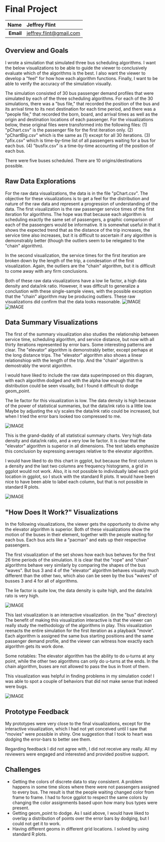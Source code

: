 Final Project
==============================

| **Name**  | Jeffrey Flint |
|----------:|:-------------|
| **Email** | jeffrey.flint@gmail.com |

## Overview and Goals ##
I wrote a simulation that simulated three bus scheduling algorithms.  I want the below visualizations to be able to guide the viewer to conclusively evaluate which of the algorithms is the best.  I also want the viewer to develop a "feel" for how how each algorithm functions.  Finally, I want to be able to verify the accuracy of the simulation visually.

The simulation consisted of 30 bus passenger demand profiles that were simulated by each of the three scheduling algorithms. For each of the 30 simulations, there was a "bus file," that recorded the position of the bus and its arrival time to its next destination for each time period, and there was a "people file," that recorded the born, board, and arrival times as well as the origin and destination locations of each passenger.  For the visualizations below, these original files were transformed into the following files: (1) "pChart.csv" is the passenger file for the first iteration only.  (2) "pChartBig.csv" which is the same as (1) except for all 30 iterations. (3) "pfix.csv" which is time-by-time list of all passengers waiting for a bus for each bus. (4) "busfix.csv" is a time-by-time accounting of the position of each bus.

There were five buses scheduled.  There are 10 origins/destinations possible. 

## Raw Data Explorations ##
For the raw data visualizations, the data is in the file "pChart.csv".  The objective for these visualizations is to get a feel for the distribution and nature of the raw data and represent a progression of understanding of the data.  The first visualization is the raw passenger service times of the first iteration for algorithms.  The hope was that because each algorithm is scheduling exactly the same set of passengers, a graphic comparison of each of the passengers would be informative. It is somewhat useful in that it shows the expected trend that as the distance of the trip increases, the service time also increases, but it is difficult to ascertain if any algorithm is demonstrably better (though the outliers seem to be relegated to the "chain" algorithm).

In the second visualization, the service times for the first iteration are broken down by the length of the trip, a condesation of the first visualization.  Again, the outliers are the "chain" algorithm, but it is difficult to come away with any firm conclusions.

Both of these raw data visualizations have a low lie factor, a high data density and data/ink ratio.  However, it was difficult to generalize a conclustion with these single-sample views, with the possible exception that the "chain" algorithm may be producing outliers.  These raw visualizations did confirm that the data looks reasonable.
![IMAGE](raw.png)
![IMAGE](raw2.png)

## Data Summary Visualizations ##

The first of the summary visualization also studies the relationship between service time, scheduling algorithm, and service distance, but now with all thirty iterations represented by error bars.  Some interesting patterns are clear.  The "elevator" algorithm is demonstrably better, except perhaps at the long distance trips.  The "elevator" algorithm also shows a linear relationshiop with the length of the trip.   And the "chain" algorithm is demostrably the worst algorithm.

I would have liked to include the raw data superimposed on this diagram, with each algorithm dodged and with the alpha low enough that the distribution could be seen visually, but I found it difficult to dodge geom_point.

The lie factor for this visualization is low.  The data density is high because of the power of statistical summaries, but the data/ink ratio is a little low.  Maybe by adjusting the x/y scales the data/ink ratio could be increased, but when I tried the error bars looked too compressed to me.

![IMAGE](range.png)

This is the grand-daddy of all statistical summary charts.  Very high data density and data/ink ratio, and a very low lie factor.  It is clear that the "elevator" algorithm is superior in all dimensions.  The text labels emphasize this conclusion by expressing averages relative to the elevator algorithm.

I would have liked to do this chart in ggplot, but because the first column is a density and the last two columns are frequency histograms, a grid in ggplot would not work.  Also, it is not possible to individually label each grid location in ggplot, so I stuck with the standard R plots.  It would have been nice to have been able to label each column, but that is not possible in standard R plots.

![IMAGE](gross.png)

## "How Does It Work?" Visualizations

In the following visualizations, the viewer gets the opportunity to divine why the elevator algorithm is superior.  Both of these visualizations show the motion of the buses in their element, together with the people waiting for each bus.  Each bus acts like a "pacman" and eats up their respective passengers.  

The first visualization of the set shows how each bus behaves for the first 26 time periods of the simulation. It is clear that the "rope" and "chain" algorithms behave very similarly by comparing the shapes of the bus "waves".  But bus 3 and 4 of the "elevator" algorithm behaves visually much different than the other two, which also can be seen by the bus "waves" of busses 3 and 4 for all of algorithms.

The lie factor is quite low, the data density is quite high, and the data/ink rato is very high.

![IMAGE](multi.PNG)

This last visualization is an interactive visualization.  (in the "bus" directory)  The benefit of making this visualization interactive is that the viewer can really study the methodology of the algorithms in play.  This visualization reenacts the entire simulation for the first iteration as a playback "movie".  Each algorithm is assigned the same bus starting positions and the same passenger demand profile, and the viewer can witness how exactly each algorithm gets its work done.

Some notables: The elevator algorithm has the ability to do u-turns at any point, while the other two algorithms can only do u-turns at the ends.  In the chain algorithm, buses are not allowed to pass the bus in front of them.

This visualization was helpful in finding problems in my simulation code!  I was able to spot a couple of behaviors that did not make sense that indeed were bugs.

![IMAGE](interactive.PNG)

## Prototype Feedback ##

My prototypes were very close to the final visualizations, except for the interactive visualization, which I had not yet conceived until I saw that "movies" were possible in shiny.  One suggestion that I took to heart was dodging the error-bars to better see them.

Regarding feedback I did not agree with, I did not receive any really.  All my reviewers were engaged and interested and provided positive support.  

## Challenges ##

- Getting the colors of discrete data to stay consistent.  A problem happens in some time slices where there were not passengers assigned to every bus.  The result is that the people waiting changed color from frame to frame. I had to force ggplot to respect the same colors by changing the color assignments based upon how many bus types were present.
- Getting geom_point to dodge.  As I said above, I would have liked to overlay a distribution of points over the error bars by dodging, but I could not get it to work.
- Having different geoms in different grid locations.  I solved by using standard R plots.
